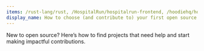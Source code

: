 ```yaml
---
items: /rust-lang/rust, /HospitalRun/hospitalrun-frontend, /hoodiehq/hoodie, /pybee/batavia, /Homebrew/brew, https://www.youtube.com/embed/dSl_qnWO104
display_name: How to choose (and contribute to) your first open source project
---
```

New to open source? Here’s how to find projects that need help and start making impactful contributions.

